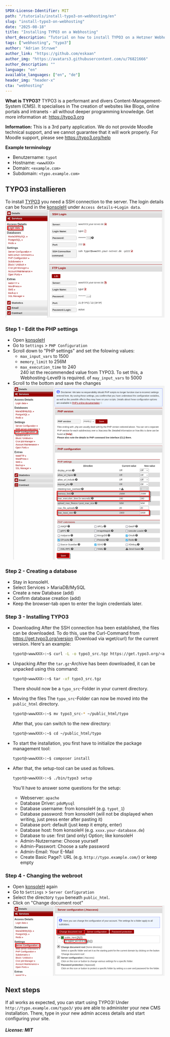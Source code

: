 ```yaml
---
SPDX-License-Identifier: MIT
path: "/tutorials/install-typo3-on-webhosting/en"
slug: "install-typo3-on-webhosting"
date: "2025-08-18"
title: "Installing TYPO3 on a Webhosting"
short_description: "Tutorial on how to install TYPO3 on a Hetzner Webhosting or Managed-Server."
tags: ["webhosting", "typo3"]
author: "Adrian Struwe"
author_link: "https://github.com/eskaan"
author_img: "https://avatars3.githubusercontent.com/u/76821666"
author_description: ""
language: "en"
available_languages: ["en", "de"]
header_img: "header-x"
cta: "webhosting"
---
```


**What is TYPO3?**
TYPO3 is a performant and divers Content-Management-System (CMS). It specialises in The creation of websites like Blogs, online portals and intranets - all without deeper programming knowledge.
Get more information at: https://typo3.org 

**Information:**
This is a 3rd party application. We do not provide Moodle technical support, and we cannot guarantee that it will work properly. For Moodle support, please see https://typo3.org/help

**Example terminology**

* Benutzername: `typot`
* Hostname: `<wwwXXX>`
* Domain: `<example.com>`
* Subdomain: `<typo.example.com>`
    

## TYPO3 installieren

To install [TYPO3](https://typo3.org/) you need a SSH connection to the server. The login details can be found in the  [konsoleH](https://konsoleh.hetzner.com/) under `Access details`→`Login data`.
![](./images/01_konsoleH_login-data.en.png)

### Step 1 - Edit the PHP settings
* Open [konsoleH](https://konsoleh.hetzner.com/)
* Go to `Settings` > `PHP Configuration`
* Scroll down to "PHP settings" and set the folowing values:
  * `max_input_vars` to 1500
  * `memory_limit` to 256M
  * `max_execution_time` to 240<br>
    240 ist the recommended value from TYPO3. To set this, a Webhosting-Level9 is required.
 of  `may_input_vars` to 5000
* Scroll to the bottom and save the changes
  ![](./images/03_konsoleH_php-settings.en.png)

### Step 2 - Creating a database
* Stay in konsoleH.
* Select Services > MariaDB/MySQL
* Create a new Database (add)
* Confirm database creation (add)
* Keep the browser-tab open to enter the login credentials later.


### Step 3 - Installing TYPO3
* Downloading
  After the SSH connection hsa been established, the files can be downloaded. To do this, use the Curl-Command from https://get.typo3.org/version (Download via wget/curl) for the current version. Here's an example:
  ```bash
  typot@<wwwXXX>:~$ curl -L -o typo3_src.tgz https://get.typo3.org/<aktuelle version>
  ```
  
* Unpacking
  After the `tar.gz`-Archive has been downloaded, it can be unpacked using this command:
  ```bash
  typot@<wwwXXX>:~$ tar -xf typo3_src.tgz
  ```
  There should now be a `typo_src`-Folder in your current directory.

* Moving the files
  The `typo_src`-Folder can now be moved into the `public_html` directory.
  ```bash
  typot@<wwwXXX>:~$ mv typo3_src-* ~/public_html/typo
  ```
  After that, you can switch to the new directory:
  ```bash
  typot@<wwwXXX>:~$ cd ~/public_html/typo
  ```
    
* To start the installation, you first have to initialize the package management tool:
  ```bash
  typot@<wwwXXX>:~$ composer install
  ```
    
* After that, the setup-tool can be used as follows.
  ```bash
  typot@<wwwXXX>:~$ ./bin/typo3 setup
  ```
  You'll have to answer some questions for the setup:
  * Webserver: `apache`
  * Database Driver: `pdoMysql`
  * Database username: from konsoleH (e.g. `typot_1`)
  * Database password: from konsoleH (will not be displayed when writing, just press enter after pasting it)
  * Database port: default (just keep it empty, enter)
  * Database host: from konsoleH (e.g. `xxxx.your-database.de`)
  * Database to use: first (and only) Option; like konsoleH
  * Admin-Nutzername: Choose yourself
  * Admin-Passwort: Choose a safe password
  * Admin-Email: Your E-Mail
  * Create Basic Page?: URL (e.g. `http://typo.example.com/`) or keep empty

### Step 4 - Changing the webroot
* Open [konsoleH](https://konsoleh.hetzner.com/) again
* Go to `Settings` > `Server Configuration`
* Select the directory `typo` beneath `public_html`.
* Click on "Change document root"
  ![](./images/02_konsoleH_set-webroot.en.png)

## Next steps

If all works as expected, you can start using TYPO3! Under `http://typo.example.com/typo3/` you are able to administer your new CMS installation. There, type in your new admin access details and start configuring your site.

##### License: MIT

<!--

Contributor's Certificate of Origin

By making a contribution to this project, I certify that:

(a) The contribution was created in whole or in part by me and I have
    the right to submit it under the license indicated in the file; or

(b) The contribution is based upon previous work that, to the best of my
    knowledge, is covered under an appropriate license and I have the
    right under that license to submit that work with modifications,
    whether created in whole or in part by me, under the same license
    (unless I am permitted to submit under a different license), as
    indicated in the file; or

(c) The contribution was provided directly to me by some other person
    who certified (a), (b) or (c) and I have not modified it.

(d) I understand and agree that this project and the contribution are
    public and that a record of the contribution (including all personal
    information I submit with it, including my sign-off) is maintained
    indefinitely and may be redistributed consistent with this project
    or the license(s) involved.

Signed-off-by: Adrian Struwe <github@eskaan.de>

-->
